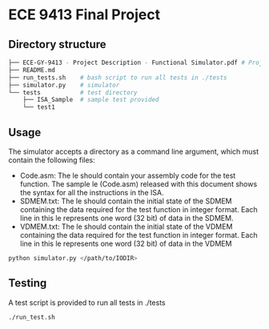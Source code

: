 # ECE 9413 Final Project

## Directory structure
```bash
├── ECE-GY-9413 - Project Description - Functional Simulator.pdf # Project spec
├── README.md
├── run_tests.sh    # bash script to run all tests in ./tests
├── simulator.py    # simulator
└── tests           # test directory
    ├── ISA_Sample  # sample test provided
    └── test1
```

## Usage
The simulator accepts a directory as a command line argument, which must contain the following files:
- Code.asm: The le should contain your assembly code for the test function. The sample le (Code.asm)
released with this document shows the syntax for all the instructions in the ISA.
- SDMEM.txt: The le should contain the initial state of the SDMEM containing the data required for the
test function in integer format. Each line in this le represents one word (32 bit) of data in the SDMEM.
- VDMEM.txt: The le should contain the initial state of the VDMEM containing the data required for the
test function in integer format. Each line in this le represents one word (32 bit) of data in the VDMEM

```bash
python simulator.py </path/to/IODIR>
```

## Testing
A test script is provided to run all tests in ./tests

```bash
./run_test.sh
```
